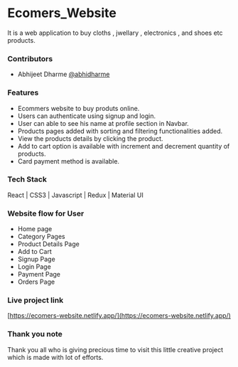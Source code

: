 # Ecomers_Website

It is a web application to buy cloths , jwellary , electronics , and shoes etc products.

### Contributors
- Abhijeet Dharme [@abhidharme](https://github.com/abhidharme)

### Features
- Ecommers website to buy produts online.
- Users can authenticate using signup and login.
- User can able to see his name at profile section in Navbar.
- Products pages added  with sorting and filtering functionalities added. 
- View the products details by clicking the product.
- Add to cart option is available with increment and decrement quantity of products.
- Card payment method is available.

### Tech Stack
React | CSS3 | Javascript | Redux | Material UI

### Website flow for User
- Home page
- Category Pages
- Product Details Page
- Add to Cart
- Signup Page
- Login Page
- Payment Page
- Orders Page

### Live project link
[https://ecomers-website.netlify.app/](https://ecomers-website.netlify.app/)

### Thank you note
Thank you all who is giving precious time to visit this little creative project which is made with lot of efforts.
